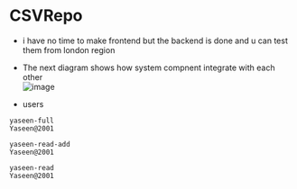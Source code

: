 # CSVRepo
* i have no time to make frontend but the backend is done and u can test them from london region 
* The next diagram shows how system compnent integrate with each other  
![image](https://github.com/yaseen-asaliya/CSVRepo-With-AWS/assets/59315877/608b3b0e-76f1-4de7-b506-92beda18b29e)

* users 
```
yaseen-full
Yaseen@2001

yaseen-read-add
Yaseen@2001

yaseen-read
Yaseen@2001
```
